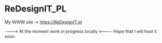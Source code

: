 # ReDesignIT_PL
My WWW site -> https://ReDesignIT.pl

----> At the moment work in progress locally <----
Hope that I will host it soon
